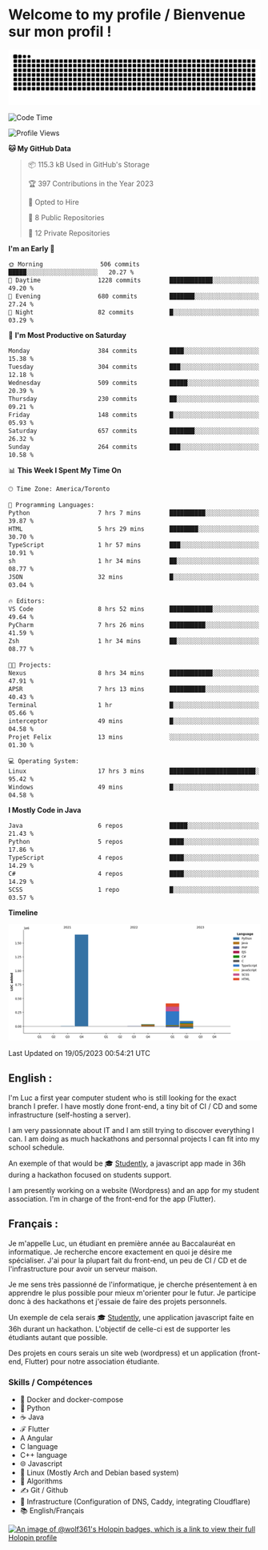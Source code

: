# Welcome to my profile / Bienvenue sur mon profil !

![snake gif](https://github.com/wolf-361/wolf-361/blob/output/github-contribution-grid-snake.svg)

<!--START_SECTION:waka-->
![Code Time](http://img.shields.io/badge/Code%20Time-100%20hrs%204%20mins-blue)

![Profile Views](http://img.shields.io/badge/Profile%20Views-0-blue)

**🐱 My GitHub Data** 

> 📦 115.3 kB Used in GitHub's Storage 
 > 
> 🏆 397 Contributions in the Year 2023
 > 
> 💼 Opted to Hire
 > 
> 📜 8 Public Repositories 
 > 
> 🔑 12 Private Repositories 
 > 
**I'm an Early 🐤** 

```text
🌞 Morning                506 commits         █████░░░░░░░░░░░░░░░░░░░░   20.27 % 
🌆 Daytime                1228 commits        ████████████░░░░░░░░░░░░░   49.20 % 
🌃 Evening                680 commits         ███████░░░░░░░░░░░░░░░░░░   27.24 % 
🌙 Night                  82 commits          █░░░░░░░░░░░░░░░░░░░░░░░░   03.29 % 
```
📅 **I'm Most Productive on Saturday** 

```text
Monday                   384 commits         ████░░░░░░░░░░░░░░░░░░░░░   15.38 % 
Tuesday                  304 commits         ███░░░░░░░░░░░░░░░░░░░░░░   12.18 % 
Wednesday                509 commits         █████░░░░░░░░░░░░░░░░░░░░   20.39 % 
Thursday                 230 commits         ██░░░░░░░░░░░░░░░░░░░░░░░   09.21 % 
Friday                   148 commits         █░░░░░░░░░░░░░░░░░░░░░░░░   05.93 % 
Saturday                 657 commits         ███████░░░░░░░░░░░░░░░░░░   26.32 % 
Sunday                   264 commits         ███░░░░░░░░░░░░░░░░░░░░░░   10.58 % 
```


📊 **This Week I Spent My Time On** 

```text
🕑︎ Time Zone: America/Toronto

💬 Programming Languages: 
Python                   7 hrs 7 mins        ██████████░░░░░░░░░░░░░░░   39.87 % 
HTML                     5 hrs 29 mins       ████████░░░░░░░░░░░░░░░░░   30.70 % 
TypeScript               1 hr 57 mins        ███░░░░░░░░░░░░░░░░░░░░░░   10.91 % 
sh                       1 hr 34 mins        ██░░░░░░░░░░░░░░░░░░░░░░░   08.77 % 
JSON                     32 mins             █░░░░░░░░░░░░░░░░░░░░░░░░   03.04 % 

🔥 Editors: 
VS Code                  8 hrs 52 mins       ████████████░░░░░░░░░░░░░   49.64 % 
PyCharm                  7 hrs 26 mins       ██████████░░░░░░░░░░░░░░░   41.59 % 
Zsh                      1 hr 34 mins        ██░░░░░░░░░░░░░░░░░░░░░░░   08.77 % 

🐱‍💻 Projects: 
Nexus                    8 hrs 34 mins       ████████████░░░░░░░░░░░░░   47.91 % 
APSR                     7 hrs 13 mins       ██████████░░░░░░░░░░░░░░░   40.43 % 
Terminal                 1 hr                █░░░░░░░░░░░░░░░░░░░░░░░░   05.66 % 
interceptor              49 mins             █░░░░░░░░░░░░░░░░░░░░░░░░   04.58 % 
Projet Felix             13 mins             ░░░░░░░░░░░░░░░░░░░░░░░░░   01.30 % 

💻 Operating System: 
Linux                    17 hrs 3 mins       ████████████████████████░   95.42 % 
Windows                  49 mins             █░░░░░░░░░░░░░░░░░░░░░░░░   04.58 % 
```

**I Mostly Code in Java** 

```text
Java                     6 repos             █████░░░░░░░░░░░░░░░░░░░░   21.43 % 
Python                   5 repos             ████░░░░░░░░░░░░░░░░░░░░░   17.86 % 
TypeScript               4 repos             ████░░░░░░░░░░░░░░░░░░░░░   14.29 % 
C#                       4 repos             ████░░░░░░░░░░░░░░░░░░░░░   14.29 % 
SCSS                     1 repo              █░░░░░░░░░░░░░░░░░░░░░░░░   03.57 % 
```



**Timeline**

![Lines of Code chart](https://raw.githubusercontent.com/wolf-361/wolf-361/main/assets/bar_graph.png)


 Last Updated on 19/05/2023 00:54:21 UTC
<!--END_SECTION:waka-->

## English : 

I'm Luc a first year computer student who is still looking for the exact branch I prefer. I have mostly done front-end, a tiny bit of CI / CD and some infrastructure (self-hosting a server).

I am very passionnate about IT and I am still trying to discover everything I can. I am doing as much hackathons and personnal projects I can fit into my school schedule.

An exemple of that would be 🎓 [Studently](https://github.com/wolf-361/Studently-CodeJam12), a javascript app made in 36h during a hackathon focused on students support.

I am presently working on a website (Wordpress) and an app for my student association. I'm in charge of the front-end for the app (Flutter).

## Français :

Je m'appelle Luc, un étudiant en première année au Baccalauréat en informatique. Je recherche encore exactement en quoi je désire me spécialiser. J'ai pour la plupart fait du front-end, un peu de CI / CD et de l'infrastructure pour avoir un serveur maison.

Je me sens très passionné de l'informatique, je cherche présentement à en apprendre le plus possible pour mieux m'orienter pour le futur. Je participe donc à des hackathons et j'essaie de faire des projets personnels.

Un exemple de cela serais 🎓 [Studently](https://github.com/wolf-361/Studently-CodeJam12), une application javascript faite en 36h durant un hackathon. L'objectif de celle-ci est de supporter les étudiants autant que possible.

Des projets en cours serais un site web (wordpress) et un application (front-end, Flutter) pour notre association étudiante.

###  Skills / Compétences

* 🐋 Docker and docker-compose
* 🐍 Python
* ☕ Java
* ℱ Flutter
* A Angular
* C language
* C++ language
* 🌐 Javascript
* 🐧 Linux (Mostly Arch and Debian based system)
* 🧩 Algorithms
* ✍️ Git / Github
* 📜 Infrastructure (Configuration of DNS, Caddy, integrating Cloudflare)
* 📚 English/Français

[![An image of @wolf361's Holopin badges, which is a link to view their full Holopin profile](https://holopin.me/wolf361)](https://holopin.io/@wolf361)


